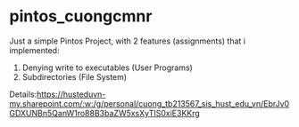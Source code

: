 # pintos_cuongcmnr
Just a simple Pintos Project, with 2 features (assignments) that i implemented:
  1. Denying write to executables (User Programs)
  2. Subdirectories (File System)
     
Details:https://husteduvn-my.sharepoint.com/:w:/g/personal/cuong_tb213567_sis_hust_edu_vn/EbrJv0GDXUNBn5QanW1ro88B3baZW5xsXyTIS0xiE3KKrg
